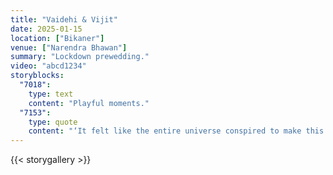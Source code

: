 ```yaml
---
title: "Vaidehi & Vijit"
date: 2025-01-15
location: ["Bikaner"]
venue: ["Narendra Bhawan"]
summary: "Lockdown prewedding."
video: "abcd1234"
storyblocks:
  "7018":
    type: text
    content: "Playful moments."
  "7153":
    type: quote
    content: "‘It felt like the entire universe conspired to make this happen.’"
---
```


{{< storygallery >}}